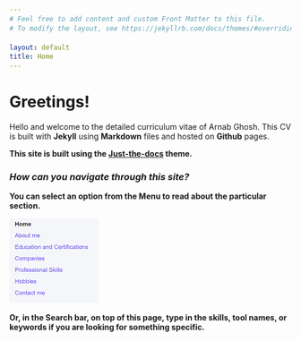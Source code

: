 ```yaml
---
# Feel free to add content and custom Front Matter to this file.
# To modify the layout, see https://jekyllrb.com/docs/themes/#overriding-theme-defaults

layout: default
title: Home
---
```


# Greetings!

Hello and welcome to the detailed curriculum vitae of Arnab Ghosh.
This CV is built with **Jekyll** using **Markdown** files and hosted on **Github** pages.<b>

This site is built using the [Just-the-docs](https://github.com/pmarsceill/just-the-docs) theme.  

### _How can you navigate through this site?_

You can select an option from the **Menu** to read about the particular section.

<b>

![](.\images\Menu.PNG)

<b>

Or, in the **Search** bar, on top of this page, type in the skills, tool names, or keywords if you are looking for something specific.
